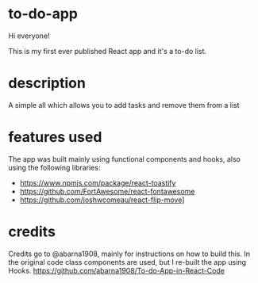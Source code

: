 # to-do-app
Hi everyone!

This is my first ever published React app and it's a to-do list. 

# description
A simple all which allows you to add tasks and remove them from a list

# features used
The app was built mainly using functional components and hooks, also using the following libraries:
- https://www.npmjs.com/package/react-toastify
- https://github.com/FortAwesome/react-fontawesome
- https://github.com/joshwcomeau/react-flip-move]

# credits
Credits go to @abarna1908, mainly for instructions on how to build this. In the original code class components are used, but I re-built the app using Hooks.
https://github.com/abarna1908/To-do-App-in-React-Code 
